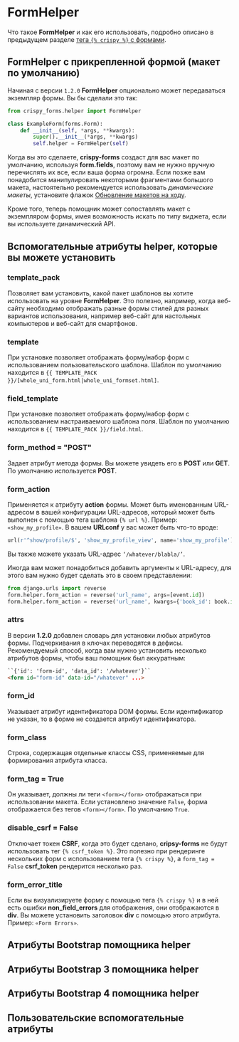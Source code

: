 # FormHelper

Что такое **FormHelper** и как его использовать, подробно описано в предыдущем разделе [тега `{% crispy %}` с формами](teg-crispy-s-formami.md).

## FormHelper с прикрепленной формой (макет по умолчанию)

Начиная с версии `1.2.0` **FormHelper** опционально может передаваться экземпляр формы. Вы бы сделали это так:

```python
from crispy_forms.helper import FormHelper

class ExampleForm(forms.Form):
    def __init__(self, *args, **kwargs):
        super().__init__(*args, **kwargs)
        self.helper = FormHelper(self)
```

Когда вы это сделаете, **crispy-forms** создаст для вас макет по умолчанию, используя **form.fields**, поэтому вам не нужно вручную перечислять их все, если ваша форма огромна. Если позже вам понадобится манипулировать некоторыми фрагментами большого макета, настоятельно рекомендуется использовать _динамические макеты_, установите флажок [Обновление макетов на ходу](https://django-crispy-forms.readthedocs.io/en/latest/dynamic\_layouts.html#dynamic-layouts).

Кроме того, теперь помощник может сопоставлять макет с экземпляром формы, имея возможность искать по типу виджета, если вы используете динамический API.

## Вспомогательные атрибуты helper, которые вы можете установить

### template\_pack

Позволяет вам установить, какой пакет шаблонов вы хотите использовать на уровне **FormHelper**. Это полезно, например, когда веб-сайту необходимо отображать разные формы стилей для разных вариантов использования, например веб-сайт для настольных компьютеров и веб-сайт для смартфонов.

### template

При установке позволяет отображать форму/набор форм с использованием пользовательского шаблона. Шаблон по умолчанию находится в `{{ TEMPLATE_PACK }}/[whole_uni_form.html|whole_uni_formset.html]`.

### field\_template

При установке позволяет отображать форму/набор форм с использованием настраиваемого шаблона поля. Шаблон по умолчанию находится в `{{ TEMPLATE_PACK }}/field.html`.

### form\_method = "POST"

Задает атрибут метода формы. Вы можете увидеть его в **POST** или **GET**. По умолчанию используется **POST**.

### form\_action

Применяется к атрибуту **action** формы. Может быть именованным URL-адресом в вашей конфигурации URL-адресов, который может быть выполнен с помощью тега шаблона `{% url %}`. Пример: `«show_my_profile»`. В вашем **URLconf** у вас может быть что-то вроде:

```python
url(r'^show/profile/$', 'show_my_profile_view', name='show_my_profile')
```

Вы также можете указать URL-адрес `‘/whatever/blabla/’`.

Иногда вам может понадобиться добавить аргументы к URL-адресу, для этого вам нужно будет сделать это в своем представлении:

```python
from django.urls import reverse
form.helper.form_action = reverse('url_name', args=[event.id])
form.helper.form_action = reverse('url_name', kwargs={'book_id': book.id})
```

### attrs

В версии **1.2.0** добавлен словарь для установки любых атрибутов формы. Подчеркивания в ключах переводятся в дефисы. Рекомендуемый способ, когда вам нужно установить несколько атрибутов формы, чтобы ваш помощник был аккуратным:

```html
``{'id': 'form-id', 'data_id': '/whatever'}``
<form id="form-id" data-id="/whatever" ...>
```

### form\_id

Указывает атрибут идентификатора DOM формы. Если идентификатор не указан, то в форме не создается атрибут идентификатора.

### form\_class

Строка, содержащая отдельные классы CSS, применяемые для формирования атрибута класса.

### form\_tag = True

Он указывает, должны ли теги `<form></form>` отображаться при использовании макета. Если установлено значение `False`, форма отображается без тегов `<form></form>`. По умолчанию `True`.

### disable\_csrf = False

Отключает токен **CSRF**, когда это будет сделано, **cripsy-forms** не будут использовать тег `{% csrf_token %}`. Это полезно при рендеринге нескольких форм с использованием тега `{% crispy %}`, а `form_tag = False` **csrf\_token** рендерится несколько раз.

### form\_error\_title

Если вы визуализируете форму с помощью тега `{% crispy %}` и в ней есть ошибки **non\_field\_errors** для отображения, они отображаются в **div**. Вы можете установить заголовок **div** с помощью этого атрибута. Пример: `«Form Errors»`.

## Атрибуты Bootstrap помощника helper

## Атрибуты Bootstrap 3 помощника helper

## Атрибуты Bootstrap 4 помощника helper

## Пользовательские вспомогательные атрибуты

